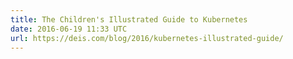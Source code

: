 ```yaml
---
title: The Children's Illustrated Guide to Kubernetes
date: 2016-06-19 11:33 UTC
url: https://deis.com/blog/2016/kubernetes-illustrated-guide/
---
```



